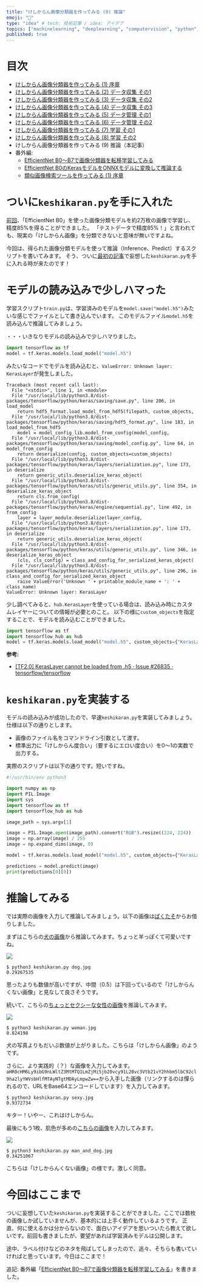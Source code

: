 ```yaml
---
title: "けしからん画像分類器を作ってみる (9) 推論"
emoji: "👙"
type: "idea" # tech: 技術記事 / idea: アイデア
topics: ["machinelearning", "deeplearning", "computervision", "python", "keras"]
published: true
---
```


# 目次

* [けしからん画像分類器を作ってみる (1) 序章](202102-pornography-classifier-1)
* [けしからん画像分類器を作ってみる (2) データ収集 その1](202102-pornography-classifier-2)
* [けしからん画像分類器を作ってみる (3) データ収集 その2](202102-pornography-classifier-3)
* [けしからん画像分類器を作ってみる (4) データ収集 その3](202103-pornography-classifier-4)
* [けしからん画像分類器を作ってみる (5) データ管理 その1](202103-pornography-classifier-5)
* [けしからん画像分類器を作ってみる (6) データ管理 その2](202103-pornography-classifier-6)
* [けしからん画像分類器を作ってみる (7) 学習 その1](202104-pornography-classifier-7)
* [けしからん画像分類器を作ってみる (8) 学習 その2](202104-pornography-classifier-8)
* けしからん画像分類器を作ってみる (9) 推論（本記事）
* 番外編:
    * [EfficientNet B0〜B7で画像分類器を転移学習してみる](202104-efficientnet)
    * [EfficientNet B0のKerasモデルをONNXモデルに変換して推論する](202104-keras-onnx)
    * [類似画像検索ツールを作ってみる (1) 序章](202105-similar-search-1)

# ついに`keshikaran.py`を手に入れた

[前回](202104-pornography-classifier-8)、「EfficientNet B0」を使った画像分類モデルを約2万枚の画像で学習し、精度85%を得ることができました。
「テストデータで精度85%！」と言われても、現実の「けしからん画像」を分類できないと意味が無いですよね。

今回は、得られた画像分類モデルを使って推論（Inference、Predict）するスクリプトを書いてみます。
そう、ついに[最初の記事](202102-pornography-classifier-1)で妄想した`keshikaran.py`を手に入れる時が来たのです！

# モデルの読み込みで少しハマった

学習スクリプト`train.py`は、学習済みのモデルを`model.save("model.h5")`みたいな感じでファイルとして書き込んでいます。
このモデルファイル`model.h5`を読み込んで推論してみましょう。

・・・いきなりモデルの読み込みで少しハマりました。

```py
import tensorflow as tf
model = tf.keras.models.load_model("model.h5")
```

みたいなコードでモデルを読み込むと、`ValueError: Unknown layer: KerasLayer`が発生しました。

```
Traceback (most recent call last):
  File "<stdin>", line 1, in <module>
  File "/usr/local/lib/python3.8/dist-packages/tensorflow/python/keras/saving/save.py", line 206, in load_model
    return hdf5_format.load_model_from_hdf5(filepath, custom_objects,
  File "/usr/local/lib/python3.8/dist-packages/tensorflow/python/keras/saving/hdf5_format.py", line 183, in load_model_from_hdf5
    model = model_config_lib.model_from_config(model_config,
  File "/usr/local/lib/python3.8/dist-packages/tensorflow/python/keras/saving/model_config.py", line 64, in model_from_config
    return deserialize(config, custom_objects=custom_objects)
  File "/usr/local/lib/python3.8/dist-packages/tensorflow/python/keras/layers/serialization.py", line 173, in deserialize
    return generic_utils.deserialize_keras_object(
  File "/usr/local/lib/python3.8/dist-packages/tensorflow/python/keras/utils/generic_utils.py", line 354, in deserialize_keras_object
    return cls.from_config(
  File "/usr/local/lib/python3.8/dist-packages/tensorflow/python/keras/engine/sequential.py", line 492, in from_config
    layer = layer_module.deserialize(layer_config,
  File "/usr/local/lib/python3.8/dist-packages/tensorflow/python/keras/layers/serialization.py", line 173, in deserialize
    return generic_utils.deserialize_keras_object(
  File "/usr/local/lib/python3.8/dist-packages/tensorflow/python/keras/utils/generic_utils.py", line 346, in deserialize_keras_object
    (cls, cls_config) = class_and_config_for_serialized_keras_object(
  File "/usr/local/lib/python3.8/dist-packages/tensorflow/python/keras/utils/generic_utils.py", line 296, in class_and_config_for_serialized_keras_object
    raise ValueError('Unknown ' + printable_module_name + ': ' + class_name)
ValueError: Unknown layer: KerasLayer
```

少し調べてみると、`hub.KerasLayer`を使っている場合は、読み込み時にカスタムレイヤーについての情報が必要とのこと。
以下の様に`custom_objects`を指定することで、モデルを読み込むことができました。

```py
import tensorflow as tf
import tensorflow_hub as hub
model = tf.keras.models.load_model("model.h5", custom_objects={"KerasLayer": hub.KerasLayer})
```

**参考:**

* [[TF2.0] KerasLayer cannot be loaded from .h5 · Issue #26835 · tensorflow/tensorflow](https://github.com/tensorflow/tensorflow/issues/26835)

# `keshikaran.py`を実装する

モデルの読み込みが成功したので、早速`keshikaran.py`を実装してみましょう。仕様は以下の通りとします。

* 画像のファイル名をコマンドライン引数として渡す。
* 標準出力に「けしからん度合い」（要するにエロい度合い）を0〜1の実数で出力する。

実際のスクリプトは以下の通りです。短いですね。

```py:keshikaran.py
#!/usr/bin/env python3

import numpy as np
import PIL.Image
import sys
import tensorflow as tf
import tensorflow_hub as hub

image_path = sys.argv[1]

image = PIL.Image.open(image_path).convert("RGB").resize((224, 224))
image = np.array(image) / 255
image = np.expand_dims(image, 0)

model = tf.keras.models.load_model("model.h5", custom_objects={"KerasLayer": hub.KerasLayer})

predictions = model.predict(image)
print(predictions[0][0])
```

# 推論してみる

では実際の画像を入力して推論してみましょう。以下の画像は[ぱくたそ](https://www.pakutaso.com/)からお借りしました。

まずはこちらの[犬の画像](https://www.pakutaso.com/20170355090post-10833.html)から推論してみます。ちょっと羊っぽくて可愛いですね。

![](https://storage.googleapis.com/zenn-user-upload/8f6nbepxl9as9f5wvurgam5ebsjo)

```
$ python3 keshikaran.py dog.jpg
0.29267535
```

思ったよりも数値が高いですが、中間（0.5）は下回っているので「けしからんくない画像」と見なして良さそうです。

続いて、こちらの[ちょっとセクシーな女性の画像](https://www.pakutaso.com/20200943246post-18368.html)を推論してみます。

![](https://storage.googleapis.com/zenn-user-upload/1c7oyioay8ey5tyqypaj3cgrqd75)

```
$ python3 keshikaran.py woman.jpg
0.824198
```

犬の写真よりもだいぶ数値が上がりました。こちらは「けしからん画像」のようです。

さらに、より実践的（？）な画像を入力してみます。
`aHR0cHM6Ly9ibG9nLWltZ3MtMTQ1LmZjMi5jb20vcy91L20vc3Vtb21vY2hhbm5lbC92cl9ha2lyYWVsbHlfMTAyNTgtMDAyLmpwZw==`から入手した画像（リンクするのは憚られるので、URLをBase64エンコードしています）を入力してみます。

```
$ python3 keshikaran.py sexy.jpg
0.9372734
```

キター！いやー、これはけしからん。

最後にもう1枚、肌色が多めの[こちらの画像](https://www.pakutaso.com/20151207336post-6399.html)を入力してみます。

![](https://storage.googleapis.com/zenn-user-upload/f62658v3db0sqkqbavjx1dtcbp27)

```
$ python3 keshikaran.py man_and_dog.jpg
0.34251067
```

こちらは「けしからんくない画像」の様です。激しく同意。

# 今回はここまで

ついに妄想していた`keshikaran.py`を実装することができました。ここでは数枚の画像しか試していませんが、基本的には上手く動作しているようです。
正直、何に使えるかは分からないので、面白いアイデアを思いついたら教えて欲しいです。前回も書きましたが、要望があれば学習済みモデルは公開します。

途中、ラベル付けなどのネタを飛ばしてしまったので、追々、そちらも書いていければと思っています。今日はここまで！

追記: 番外編「[EfficientNet B0〜B7で画像分類器を転移学習してみる](202104-efficientnet)」を書きました。
